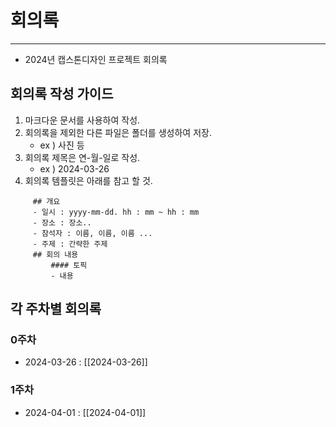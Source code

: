 # 회의록
---
- 2024년 캡스톤디자인 프로젝트 회의록 

## 회의록 작성 가이드
1. 마크다운 문서를 사용하여 작성.
2. 회의록을 제외한 다른 파일은 폴더를 생성하여 저장.
	 - ex ) 사진 등
3. 회의록 제목은 연-월-일로 작성.
	- ex ) 2024-03-26
4. 회의록 템플릿은 아래를 참고 할 것.
```
	 ## 개요
	 - 일시 : yyyy-mm-dd. hh : mm ~ hh : mm
	 - 장소 : 장소..
	 - 참석자 : 이름, 이름, 이름 ...
	 - 주제 : 간략한 주제
	 ## 회의 내용
		 #### 토픽
		 - 내용
```
## 각 주차별 회의록
### 0주차
- 2024-03-26 : [[2024-03-26]]
### 1주차
- 2024-04-01 : [[2024-04-01]]


